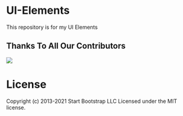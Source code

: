 # UI-Elements
This repository is for my UI Elements


## Thanks To All Our Contributors

<a href="https://github.com/ytetsuro/sabik/graphs/contributors">
  <img src="https://contrib.rocks/image?repo=ytetsuro/sabik" />
</a>

# License

Copyright (c) 2013-2021 Start Bootstrap LLC Licensed under the MIT license.
